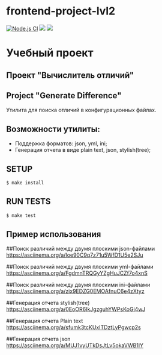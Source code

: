 # frontend-project-lvl2
[![Node.js CI](https://github.com/Altuninovich/project-2/workflows/Node.js%20CI/badge.svg?branch=master&event=push)](https://github.com/Altuninovich/project-2/actions)
<a href="https://codeclimate.com/github/Altuninovich/frontend-project-lvl2/maintainability"><img src="https://api.codeclimate.com/v1/badges/468693a6ff577fc31a60/maintainability" /></a>
<a href="https://codeclimate.com/github/Altuninovich/frontend-project-lvl2/test_coverage"><img src="https://api.codeclimate.com/v1/badges/468693a6ff577fc31a60/test_coverage" /></a>

# Учебный проект

## Проект "Вычислитель отличий" 
## Project "Generate Difference"

Утилита для поиска отличий в конфигурационных файлах.

## Возможности утилиты:

* Поддержка форматов: json, yml, ini;
* Генерация отчета в виде plain text, json, stylish(tree);

## SETUP

```sh
$ make install
```

## RUN TESTS

```sh
$ make test
```
## Пример использования

##Поиск различий между двумя плоскими json-файлами
 https://asciinema.org/a/Ioe90C9q7z71u5WfD1U5e2SJu
 
##Поиск различий между двумя плоскими yml-файлами
 https://asciinema.org/a/FgdmnTRQGyYZgHuJCZf7o4xnS
 
##Поиск различий между двумя плоскими ini-файлами
 https://asciinema.org/a/zix9EDZG0EMOAfnuC6e4zXtyz
 
##Генерация отчета stylish(tree) 
 https://asciinema.org/a/0EoOR6IkJgzguhYWPsKoGi4wJ
 
##Генерация отчета Plain text 
 https://asciinema.org/a/sfumk3tcKUxITDztLyPgwcp2s
 
##Генерация отчета json
 https://asciinema.org/a/MUJ1vyUTkDsJtLv5okaVWB1lY
